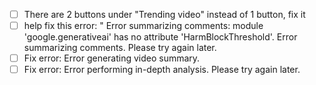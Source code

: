 - [ ] There are 2 buttons under "Trending video" instead of 1 button, fix it
- [ ] help fix this error: " Error summarizing comments: module 'google.generativeai' has no attribute      'HarmBlockThreshold'. Error summarizing comments. Please try again later.
- [ ] Fix error: Error generating video summary.
- [ ] Fix error: Error performing in-depth analysis. Please try again later.